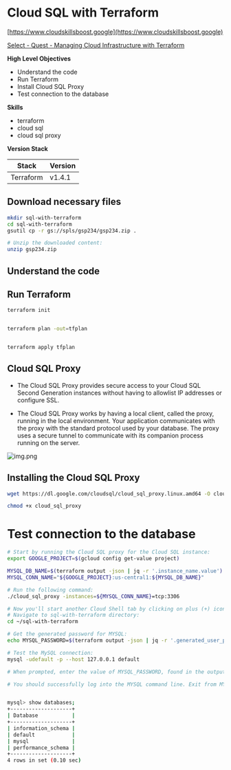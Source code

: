 # Cloud SQL with Terraform


[https://www.cloudskillsboost.google](https://www.cloudskillsboost.google)

[Select - Quest -  Managing Cloud Infrastructure with Terraform](https://www.cloudskillsboost.google/paths)


**High Level Objectives**
- Understand the code
- Run Terraform
- Install Cloud SQL Proxy
- Test connection to the database



**Skills**
- terraform
- cloud sql
- cloud sql proxy


**Version Stack**

| Stack     | Version |
|-----------|---------|
| Terraform | v1.4.1  |


## Download necessary files


```bash
mkdir sql-with-terraform
cd sql-with-terraform
gsutil cp -r gs://spls/gsp234/gsp234.zip .

# Unzip the downloaded content:
unzip gsp234.zip
```

## Understand the code



## Run Terraform

```bash
terraform init


terraform plan -out=tfplan


terraform apply tfplan
```

## Cloud SQL Proxy

- The Cloud SQL Proxy provides secure access to your Cloud SQL Second Generation instances 
  without having to allowlist IP addresses or configure SSL.

- The Cloud SQL Proxy works by having a local client, called the proxy, running in the local environment. 
  Your application communicates with the proxy with the standard protocol used by your database. 
  The proxy uses a secure tunnel to communicate with its companion process running on the server.


![img.png](.images/cloud-sql-proxy-workings.png)


## Installing the Cloud SQL Proxy


```bash
wget https://dl.google.com/cloudsql/cloud_sql_proxy.linux.amd64 -O cloud_sql_proxy

chmod +x cloud_sql_proxy


```


# Test connection to the database

```bash
# Start by running the Cloud SQL proxy for the Cloud SQL instance:
export GOOGLE_PROJECT=$(gcloud config get-value project)

MYSQL_DB_NAME=$(terraform output -json | jq -r '.instance_name.value')
MYSQL_CONN_NAME="${GOOGLE_PROJECT}:us-central1:${MYSQL_DB_NAME}"

# Run the following command:
./cloud_sql_proxy -instances=${MYSQL_CONN_NAME}=tcp:3306

# Now you'll start another Cloud Shell tab by clicking on plus (+) icon. You'll use this shell to connect to the Cloud SQL proxy.
# Navigate to sql-with-terraform directory:
cd ~/sql-with-terraform

# Get the generated password for MYSQL:
echo MYSQL_PASSWORD=$(terraform output -json | jq -r '.generated_user_password.value')

# Test the MySQL connection:
mysql -udefault -p --host 127.0.0.1 default

# When prompted, enter the value of MYSQL_PASSWORD, found in the output above, and press Enter.

# You should successfully log into the MYSQL command line. Exit from MYSQL by typing Ctrl + D.


mysql> show databases;
+--------------------+
| Database           |
+--------------------+
| information_schema |
| default            |
| mysql              |
| performance_schema |
+--------------------+
4 rows in set (0.10 sec)
```
